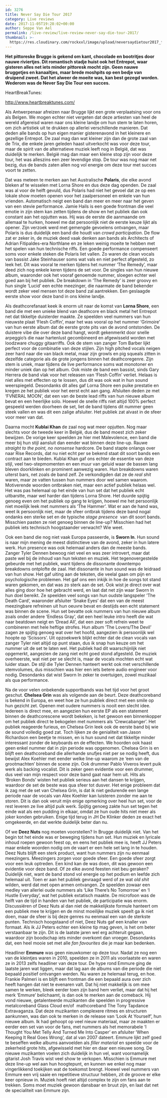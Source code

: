 ```yaml
---
id: 3276
title: Never Say Die Tour 2017
category: Live reviews
date: 2017-11-05T19:28:02+00:00
author: Seppe Van Ael
permalink: /live-review/live-review-never-say-die-tour-2017/
thumbnail: >-
  https://res.cloudinary.com/rockxxl/image/upload/neversaydietour2017_full.jpg
---
```

**Het pittoreske Brugge is gekend om kant, chocolade en bootritjes door nauwe riviertjes. Dit romantisch stadje huist ook het Entrepot, waar gisteren alles net iets minder pittoresk mocht zijn. Geen nauwe bruggetjes en kanaaltjes, maar brede moshpits op een bedje van druipend zweet. Dat het alweer de moeite was, kan best gezegd worden. Wederom was de Never Say Die Tour een succes.**

HeartBreakTunes:

http://www.heartbreaktunes.com/

Als Antwerpenaar afreizen naar Brugge lijkt een grote verplaatsing voor ons als Belgen. We mogen echter niet vergeten dat deze artiesten van heel de wereld afgereisd waren naar ons kleine landje om hun stem te laten horen, om zich artistiek uit te drukken op allerlei verschillende manieren. Dat deden alle bands op hun eigen manier gisterenavond in het kleinere en gezellige Entrepot. De zaal mag dan wat kleiner zijn dan de grote zaal van de Trix, die enkele jaren geleden haast uitverkocht was voor deze tour, maar de spirit van de alternatieve muziek leeft nog in België, dat was duidelijk te merken. België mag dan maar een kleine stop zijn voor deze tour, het was alleszins een zeer levendige stop. De tour was nog maar net bezig, dus de bands zaten allen nog vol energie om deze tour met succes voort te zetten.

Dat was meteen te merken aan het Australische **Polaris**, die elke avond bleken af te wisselen met Lorna Shore en dus deze dag openden. De zaal was al voor de helft gevuld, dus Polaris had niet het gevoel dat ze op een lokale show moeten openen voor het zaalpersoneel en enkele van hun vrienden. Automatisch neigt een band dan meer en meer naar het geven van een stevie performance. Jamie Hails is een goede frontman die veel emotie in zijn stem kan zetten tijdens de show en het publiek dan ook constant aan het opjutten was. Hij was de eerste die aanmaande om allemaal te hurken, hoewel me dat persoonlijk niet de eerste keuze lijkt als opener. Zijn verzoek werd met gemengde gevoelens ontvangen, maar Polaris is dus duidelijk een band die houdt van _crowd participation_. De flow zat er zeker in, de muziek deed vaak denken aan bands als Architects of Adrian Fitipaldes-era Northlane en ze leken weinig moeite te hebben met het spelen van hun technische riffs. Een goede performance compenseert soms voor enkele steken die Polaris liet vallen. Zo waren de clean vocals van bassist Jake Steinhauser soms wat vals en niet perfect afgesteld, zo leek het. Dit was vooral te merken tijdens het nummer ‘The Remedy’, maar deed zich nog enkele keren tijdens de set voor. De singles van hun nieuwe album, waaronder ook het vooraf genoemde nummer, sloegen echter wel goed aan bij het publiek. De breakdown in ‘The Remedy’ is zeer groovy en hun single ‘Lucid’ een echte meezinger, die naarmate de band bekender wordt zeker veel mensen tot deze band zal aantrekken. Een geslaagde eerste show voor deze band in ons kleine landje.

Als deathcorefanaat keek ik enorm uit naar de komst van **Lorna Shore**, een band die met een unieke blend van deathcore en black metal het Entrepot net dat tikkeltje duisterder maakte. Ze speelden veel nummers van hun nieuwste plaat ‘Flesh Coffin’, maar het was vooral op het nummer ‘Grimoire’ van hun eerste album dat de eerste grote pits van de avond ontstonden. De duistere vibe die over deze band hangt, wordt gekenmerkt door snelle arpeggio’s die naar hartenlust gecombineerd en afgewisseld worden met loodzware chuggy gitaarriffs. Ook de stem van zanger Tom Barber lijkt perfect voor de combinatie van deze stijlen. Zijn high pitched vocals neigen zeer hard naar die van black metal, maar zijn growls en pig squeals zitten in dezelfde categorie als de grote jongens binnen het deathcoregenre. Zijn stem is uniek, maar tijdens de live performance soms wat monotoner en minder uniek dan op het album. Ook miste de band een bassist, sinds Gary Herrera de band vlak voor het releasen van ‘Flesh Coffin’ verliet. Helaas is niet alles met effecten op te lossen, dus dit was ook wat in hun sound weerspiegeld. Desondanks dit alles gaf Lorna Shore een puike prestatie en kregen ze het publiek voor het eerst echt aan gang. Afsluiten deden ze met ‘FVNERAL MOON’, dat een van de beste lead riffs van hun nieuwe album bevat en een heerlijke solo. Hoewel de snelle riffs niet altijd 100% perfect gespeeld werden doorheen de set, liet de band tijdens dit nummer geen steek vallen en was dit een zalige afsluiter. Het publiek zat alvast in de sfeer voor meer van dat.

Daarna mocht **Kublai Khan** de zaal nog wat meer opjutten. Nog maar slechts voor de tweede keer in België, dus de band moest zich zeker bewijzen. De vorige keer speelden ze hier met Malevolence, een band die meer bij hun stijl aansluit dan eender wat binnen deze line-up. Rauwe _straight to the point, no nonsense_ hardcore. De band stapte onlangs over naar Rise Records, dat nu niet echt per se bekend staat dit soort bands een contract aan te bieden. Kublai Khan gaf ons echter de essentie van deze stijl, veel two-stepmomenten en een muur van geluid waar de bassen lang bleven doorklinken en prominent aanwezig waren. Hun breakdowns waren uiterst bars, net zoals de band zelf. Ze verkondigden dat ze de _real shit_ waren, maar ze vatten tussen hun nummers door wel samen waarom. Motiverende woorden ontbraken niet, maar een actief publiek helaas wel. Het was pas helemaal op het einde van hun set dat het publiek echt uitbarstte, maar wel harder dan tijdens Lorna Shore. Het duurde spijtig genoeg even om het publiek op gang te krijgen, hoewel me het persoonlijk niet moeilijk leek met nummers als ‘The Hammer’. Wat er aan de hand was, weet ik persoonlijk niet, maar de sfeer ontbrak tijdens deze band nogal ondanks een sterke set en de typische _stage presence_  van dit soort bands. Misschien pasten ze niet genoeg binnen de line-up? Misschien had het publiek iets technisch hoogstaander verwacht? Wie weet.

Ook een band die nog niet vaak Europa passeerde, is **Sworn In**. Hun sound is naar mijn mening de meest distinctieve van de avond, zeker in hun latere werk. Hun presence was ook helemaal anders dan de meeste bands. Zanger Tyler Dennen bewoog niet veel en was zeer introvert, maar dat paste wel bij de inhoud van hun teksten en muziek. Het tegenovergestelde gebeurde met het publiek, want tijdens de dissonante downtempo breakdowns ontplofte de zaal. Het dissonante in hun sound was de leidraad van hun show. Het gaf uiting aan de teksten, die veelal gaan om pijn en psychologische problemen. Het gaf ons een inkijk in hoe de songs tot stand waren gekomen, en dat was zo sterk aan de set. Ook wist je direct over wat alles ging door hoe het gebracht werd, en laat dat net zijn waar Sworn In hun doel bereikt. Ze speelden veel songs van hun oudste langspeler ‘The Death Card’, waaronder afsluiter ‘Snake Eyes’ dat een van de meest meezingbare refreinen uit hun oeuvre bevat en destijds een echt statement was binnen de scene. Hun set bevatte ook nummers van hun nieuwe album zoals onder andere ‘Endless Gray’, dat een heel leuke intro heeft die wat naar beatdown neigt en ‘Dread All’, dat een zeer soft refrein weet te combineren met hele heftige strofes. Hun album ‘The Lovers/The Devil’ zagen ze spijtig genoeg wat over het hoofd, aangezien ik persoonlijk wel hoopte op ‘Scissors’. Uit opzoekwerk blijkt echter dat de clean vocals van zanger Tyler niet altijd op punt staan, dus ik snap hun keuze om het nummer uit de set te laten wel. Het publiek had dit waarschijnlijk niet opgemerkt, aangezien de zang niet echt goed stond afgesteld. De muziek overheerste, wat niet per se slecht is, maar de vocals mochten echt wat luider staan. De stijl die Tyler Dennen hanteert werkt ook met verschillende stemvolumes, dus misschien was hier een iets betere audio engineer voor nodig. Desondanks dat wist Sworn In zeker te overtuigen, zowel muzikaal als qua performance.

Na de voor velen onbekende supportbands was het tijd voor het groot geschut. **Chelsea Grin** was als volgende aan de beurt. Deze deathcoreband is bekend in Europa, en weet hoe ze hun publiek direct met een smile op hun gezicht zet. Openen met oudere nummers is nooit een slecht idee. Iedereen is direct mee, en aangezien hun eerste EP als een statement binnen de deathcorescene wordt bekeken, is het gewoon een binnenkopper om het publiek direct te bekogelen met nummers als ‘Crewcabanger’. Het publiek reageerde furieus, en Chelsea Grin leek ook de eerste band bij wie de sound volledig goed zat. Toch lijken ze de genialiteit van Jason Richardson een beetje te missen, en is hun sound net dat tikkeltje minder interessant zonder de keyboards en de effecten. We hoorden ook haast geen enkel nummer dat in zijn periode was opgenomen. Chelsea Grin is en blijft een deathcoreband die allerhande snufjes niet per se nodig heeft, dus bewijst Alex Koehler met eender welke line-up waarom ze ‘een van de grootmachten’ binnen de scene zijn. Ook drummer Pablo Viveros levert puik werk als backing vocalist. Dit is zeker geen evidentie voor een drummer, dus veel van mijn respect voor deze band gaat naar hem uit. Hits als ‘Broken Bonds’ wisten het publiek serieus aan het dansen te krijgen, waardoor de set de beste was qua sfeer tot dusver. Het enige probleem dat ik zag met de set van Chelsea Grin, is dat ik niet gedurende een lange periode naar de vocals van Alex Koehler kan luisteren zonder me aan te storen. Dit is dan ook veruit mijn enige opmerking over heel hun set, voor de rest leveren ze live altijd puik werk. Spijtig genoeg zakte hun set tegen het einde wat als een pudding in elkaar, omdat ze hun oude hits niet meer als joker konden gebruiken. Enige tijd terug in JH De Klinker deden ze exact het omgekeerde, en dat werkte duidelijk beter dan nu.

Of we **Deez Nuts** nog moeten voorstellen? In Brugge duidelijk niet. Van het begin tot het einde was er beweging tijdens hun set. Hun muziek en lyricale inhoud roepen gewoon feest op, en eens het publiek mee is, heeft JJ Peters maar enkele woorden nodig om de vaart er een hele set lang in te houden. Deez Nuts blijft een sterk product, want hun nummers zijn nu eenmaal meezingers. Meezingers zorgen voor goede sfeer. Een goede sfeer zorgt voor een leuk optreden. Een kind kan de was doen, dit was gewoon een evidentie voor deze band. Of ze elke avond feesten niet beu geraken? Duidelijk niet, want de band stond vol energie op het podium en leefde zich helemaal uit. Toen er aan het publiek gevraagd werd of ze wat _old shit_ wilden, werd dat met open armen ontvangen. Ze speelden zowaar een medley van allerlei oude nummers als ‘Like There’s No Tomorrow’ en ‘I Hustle Everyday’, wat het publiek extatisch maakte. De microfoon was de helft van de tijd in handen van het publiek, de participatie was enorm. Discussiëren of Deez Nuts al dan niet de makkelijkste formule hanteert om een publiek mee te krijgen en de minst moeilijke muziek speelt ga ik niet doen, maar de sfeer is bij deze genres nu eenmaal een van de sterkste punten. Technisch hoogstaand of niet, Deez Nuts gaf een knaller van formaat. Als ik JJ Peters echter een kleine tip mag geven, is het om beter verstaanbaar te zijn. Dit is de laatste jaren wel erg achteruit gegaan, waardoor zijn boodschap iets minder overkomt dan vroeger. Desondanks dat, een heel mooie set met alle _fan favourites_ die je maar kan bedenken.

Headliner **Emmure** was geen nieuwkomer op deze tour. Nadat ze nog een van de kleintjes waren in 2010, speelden ze in 2011 als voorlaatste en waren ze in 2013 zelfs headliner van deze tour. De hype rond Emmure ging de laatste jaren wat liggen, maar dat lag aan de albums van die periode die niet bepaald positief ontvangen werden. Nu waren ze helemaal terug, en hoe. Frankie Palmeri is en blijft een frontman die een bepaald aura over zich heeft hangen dat niet te evenaren valt. Dat hij niet makkelijk is om mee samen te werken, bleek eerder toen zijn band hem verliet, maar dat hij het merk ‘Emmure’ belichaamt, is dan ook te merken aan de comeback. Hij vond nieuwe, getalenteerde muzikanten die speelden in progressive metalcoreband Glass Cloud en/of  mathcoreband The Tony Tapdance Extravaganza. Dat deze muzikanten complexere ritmes en structuren aankunnen, was dan ook te merken in de release van ‘Look At Yourself’, hun nieuwe album. Ik had gehoopt op veel nieuw materiaal, maar ze maakten er eerder een set van voor de fans, met nummers als het memorabele ‘I Thought You Met Telly And Turned Me Into Casper’ en afsluiter ‘When Keeping It Real Goes Wrong’, dat al van 2007 dateert. Emmure lijkt zelf goed te beseffen welke albums aanvoelden als _filler material_ en speelde voor de zekerheid grote hits, afgewisseld met hier en daar een nieuwe song. De nieuwe muzikanten voelen zich duidelijk in hun vel, want voornamelijk gitarist Josh Travis wist veel show te verkopen. Misschien is Emmure met deze line-up wel aan hun hoogtepunt, en kunnen we enkel nog maar vingerlikkend toekijken wat de toekomst brengt. Hoewel veel nummers van Emmure een vrij saaie en repetitieve structuur hebben, zit de groove er elke keer opnieuw in. Muziek hoeft niet altijd complex te zijn om fans aan te trekken. Soms moet muziek gewoon dansbaar en bruut zijn, en laat dat net de specialiteit van Emmure zijn.